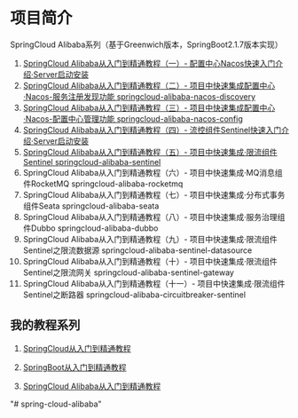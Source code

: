 # 项目简介

SpringCloud Alibaba系列（基于Greenwich版本，SpringBoot2.1.7版本实现）

1. [SpringCloud Alibaba从入门到精通教程（一）- 配置中心Nacos快速入门介绍·Server启动安装](https://blog.csdn.net/hemin1003/article/details/105517901)
2. [SpringCloud Alibaba从入门到精通教程（二）- 项目中快速集成配置中心·Nacos-服务注册发现功能 springcloud-alibaba-nacos-discovery](https://hemin.blog.csdn.net/article/details/105517927)
3. [SpringCloud Alibaba从入门到精通教程（三）- 项目中快速集成配置中心·Nacos-配置中心管理功能 springcloud-alibaba-nacos-config](https://hemin.blog.csdn.net/article/details/105517950)
4. [SpringCloud Alibaba从入门到精通教程（四）- 流控组件Sentinel快速入门介绍·Server启动安装](https://hemin.blog.csdn.net/article/details/105517988)
5. [SpringCloud Alibaba从入门到精通教程（五）- 项目中快速集成·限流组件Sentinel springcloud-alibaba-sentinel](https://hemin.blog.csdn.net/article/details/105517973)
6. SpringCloud Alibaba从入门到精通教程（六）- 项目中快速集成·MQ消息组件RocketMQ springcloud-alibaba-rocketmq
7. SpringCloud Alibaba从入门到精通教程（七）- 项目中快速集成·分布式事务组件Seata springcloud-alibaba-seata
8. SpringCloud Alibaba从入门到精通教程（八）- 项目中快速集成·服务治理组件Dubbo springcloud-alibaba-dubbo
9. SpringCloud Alibaba从入门到精通教程（九）- 项目中快速集成·限流组件Sentinel之限流数据源 springcloud-alibaba-sentinel-datasource
10. SpringCloud Alibaba从入门到精通教程（十）- 项目中快速集成·限流组件Sentinel之限流网关 springcloud-alibaba-sentinel-gateway
11. SpringCloud Alibaba从入门到精通教程（十一）- 项目中快速集成·限流组件Sentinel之断路器 springcloud-alibaba-circuitbreaker-sentinel

## 我的教程系列

1. [SpringCloud从入门到精通教程](https://blog.csdn.net/hemin1003/article/details/82043611)

2. [SpringBoot从入门到精通教程](https://blog.csdn.net/hemin1003/article/details/82038244)

3. [SpringCloud Alibaba从入门到精通教程](https://blog.csdn.net/hemin1003/article/details/82043611)

"# spring-cloud-alibaba" 
